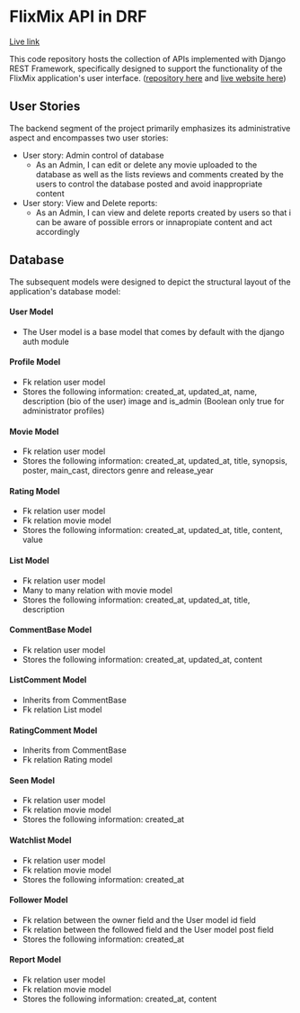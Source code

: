 # FlixMix API in DRF

[Live link](https://agustin-cilli-flixmix-api.herokuapp.com/)

This code repository hosts the collection of APIs implemented with Django REST Framework, specifically designed to support the functionality of the FlixMix application's user interface. ([repository here](https://github.com/cilliagustin/flixmix) and [live website here](https://agustin-cilli-flixmix.herokuapp.com/))


## User Stories
The backend segment of the project primarily emphasizes its administrative aspect and encompasses two user stories:
- User story: Admin control of database
    - As an Admin, I can edit or delete any movie uploaded to the database as well as the lists reviews and comments created by the users to control the database posted and avoid inappropriate content
- User story: View and Delete reports:
    - As an Admin, I can view and delete reports created by users so that i can be aware of possible errors or innapropiate content and act accordingly

## Database
The subsequent models were designed to depict the structural layout of the application's database model:

<!-- ADD MODEL DIAGRAM -->

#### User Model
- The User model is a base model that comes by default with the django auth module

#### Profile Model
- Fk relation user model
- Stores the following information: created_at, updated_at, name, description (bio of the user) image and is_admin (Boolean only true for administrator profiles)

#### Movie Model
- Fk relation user model
- Stores the following information: created_at, updated_at, title, synopsis, poster, main_cast, directors genre and release_year

#### Rating Model
- Fk relation user model
- Fk relation movie model
- Stores the following information: created_at, updated_at, title, content, value

#### List Model
- Fk relation user model
- Many to many relation with movie model
- Stores the following information: created_at, updated_at, title, description


#### CommentBase Model
- Fk relation user model
- Stores the following information: created_at, updated_at, content

#### ListComment Model
- Inherits from CommentBase
- Fk relation List model

#### RatingComment Model
- Inherits from CommentBase
- Fk relation Rating model

#### Seen Model
- Fk relation user model
- Fk relation movie model
- Stores the following information: created_at

#### Watchlist Model
- Fk relation user model
- Fk relation movie model
- Stores the following information: created_at

#### Follower Model
- Fk relation between the owner field and the User model id field
- Fk relation between the followed field and the User model post field
- Stores the following information: created_at

#### Report Model
- Fk relation user model
- Fk relation movie model
- Stores the following information: created_at, content

